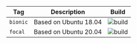 | Tag        | Description           | Build |
| -----------|-----------------------|-------|
| `bionic`   | Based on Ubuntu 18.04 | ![build](https://img.shields.io/github/workflow/status/hotio/mono/build/bionic?style=flat-square&label=) |
| `focal`    | Based on Ubuntu 20.04 | ![build](https://img.shields.io/github/workflow/status/hotio/mono/build/focal?style=flat-square&label=) |

